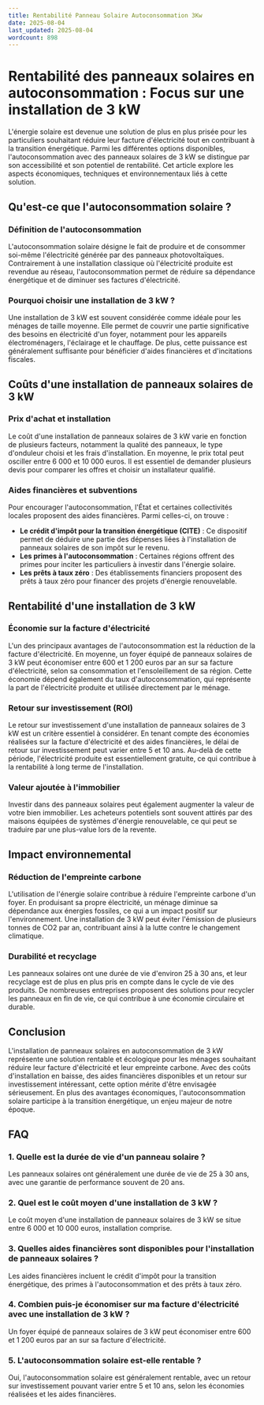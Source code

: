 ```yaml
---
title: Rentabilité Panneau Solaire Autoconsommation 3Kw
date: 2025-08-04
last_updated: 2025-08-04
wordcount: 898
---
```


# Rentabilité des panneaux solaires en autoconsommation : Focus sur une installation de 3 kW

L'énergie solaire est devenue une solution de plus en plus prisée pour les particuliers souhaitant réduire leur facture d'électricité tout en contribuant à la transition énergétique. Parmi les différentes options disponibles, l'autoconsommation avec des panneaux solaires de 3 kW se distingue par son accessibilité et son potentiel de rentabilité. Cet article explore les aspects économiques, techniques et environnementaux liés à cette solution.

## Qu'est-ce que l'autoconsommation solaire ?

### Définition de l'autoconsommation

L'autoconsommation solaire désigne le fait de produire et de consommer soi-même l'électricité générée par des panneaux photovoltaïques. Contrairement à une installation classique où l'électricité produite est revendue au réseau, l'autoconsommation permet de réduire sa dépendance énergétique et de diminuer ses factures d'électricité.

### Pourquoi choisir une installation de 3 kW ?

Une installation de 3 kW est souvent considérée comme idéale pour les ménages de taille moyenne. Elle permet de couvrir une partie significative des besoins en électricité d'un foyer, notamment pour les appareils électroménagers, l'éclairage et le chauffage. De plus, cette puissance est généralement suffisante pour bénéficier d'aides financières et d'incitations fiscales.

## Coûts d'une installation de panneaux solaires de 3 kW

### Prix d'achat et installation

Le coût d'une installation de panneaux solaires de 3 kW varie en fonction de plusieurs facteurs, notamment la qualité des panneaux, le type d'onduleur choisi et les frais d'installation. En moyenne, le prix total peut osciller entre 6 000 et 10 000 euros. Il est essentiel de demander plusieurs devis pour comparer les offres et choisir un installateur qualifié.

### Aides financières et subventions

Pour encourager l'autoconsommation, l'État et certaines collectivités locales proposent des aides financières. Parmi celles-ci, on trouve :

- **Le crédit d'impôt pour la transition énergétique (CITE)** : Ce dispositif permet de déduire une partie des dépenses liées à l'installation de panneaux solaires de son impôt sur le revenu.
- **Les primes à l'autoconsommation** : Certaines régions offrent des primes pour inciter les particuliers à investir dans l'énergie solaire.
- **Les prêts à taux zéro** : Des établissements financiers proposent des prêts à taux zéro pour financer des projets d'énergie renouvelable.

## Rentabilité d'une installation de 3 kW

### Économie sur la facture d'électricité

L'un des principaux avantages de l'autoconsommation est la réduction de la facture d'électricité. En moyenne, un foyer équipé de panneaux solaires de 3 kW peut économiser entre 600 et 1 200 euros par an sur sa facture d'électricité, selon sa consommation et l'ensoleillement de sa région. Cette économie dépend également du taux d'autoconsommation, qui représente la part de l'électricité produite et utilisée directement par le ménage.

### Retour sur investissement (ROI)

Le retour sur investissement d'une installation de panneaux solaires de 3 kW est un critère essentiel à considérer. En tenant compte des économies réalisées sur la facture d'électricité et des aides financières, le délai de retour sur investissement peut varier entre 5 et 10 ans. Au-delà de cette période, l'électricité produite est essentiellement gratuite, ce qui contribue à la rentabilité à long terme de l'installation.

### Valeur ajoutée à l'immobilier

Investir dans des panneaux solaires peut également augmenter la valeur de votre bien immobilier. Les acheteurs potentiels sont souvent attirés par des maisons équipées de systèmes d'énergie renouvelable, ce qui peut se traduire par une plus-value lors de la revente.

## Impact environnemental

### Réduction de l'empreinte carbone

L'utilisation de l'énergie solaire contribue à réduire l'empreinte carbone d'un foyer. En produisant sa propre électricité, un ménage diminue sa dépendance aux énergies fossiles, ce qui a un impact positif sur l'environnement. Une installation de 3 kW peut éviter l'émission de plusieurs tonnes de CO2 par an, contribuant ainsi à la lutte contre le changement climatique.

### Durabilité et recyclage

Les panneaux solaires ont une durée de vie d'environ 25 à 30 ans, et leur recyclage est de plus en plus pris en compte dans le cycle de vie des produits. De nombreuses entreprises proposent des solutions pour recycler les panneaux en fin de vie, ce qui contribue à une économie circulaire et durable.

## Conclusion

L'installation de panneaux solaires en autoconsommation de 3 kW représente une solution rentable et écologique pour les ménages souhaitant réduire leur facture d'électricité et leur empreinte carbone. Avec des coûts d'installation en baisse, des aides financières disponibles et un retour sur investissement intéressant, cette option mérite d'être envisagée sérieusement. En plus des avantages économiques, l'autoconsommation solaire participe à la transition énergétique, un enjeu majeur de notre époque.

## FAQ

### 1. Quelle est la durée de vie d'un panneau solaire ?

Les panneaux solaires ont généralement une durée de vie de 25 à 30 ans, avec une garantie de performance souvent de 20 ans.

### 2. Quel est le coût moyen d'une installation de 3 kW ?

Le coût moyen d'une installation de panneaux solaires de 3 kW se situe entre 6 000 et 10 000 euros, installation comprise.

### 3. Quelles aides financières sont disponibles pour l'installation de panneaux solaires ?

Les aides financières incluent le crédit d'impôt pour la transition énergétique, des primes à l'autoconsommation et des prêts à taux zéro.

### 4. Combien puis-je économiser sur ma facture d'électricité avec une installation de 3 kW ?

Un foyer équipé de panneaux solaires de 3 kW peut économiser entre 600 et 1 200 euros par an sur sa facture d'électricité.

### 5. L'autoconsommation solaire est-elle rentable ?

Oui, l'autoconsommation solaire est généralement rentable, avec un retour sur investissement pouvant varier entre 5 et 10 ans, selon les économies réalisées et les aides financières.